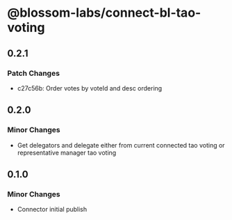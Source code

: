 # @blossom-labs/connect-bl-tao-voting

## 0.2.1

### Patch Changes

- c27c56b: Order votes by voteId and desc ordering

## 0.2.0

### Minor Changes

- Get delegators and delegate either from current connected tao voting or representative manager tao voting

## 0.1.0

### Minor Changes

- Connector initial publish

